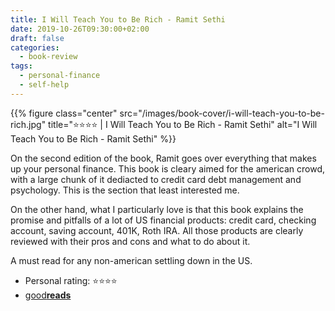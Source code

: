 ```yaml
---
title: I Will Teach You to Be Rich - Ramit Sethi
date: 2019-10-26T09:30:00+02:00
draft: false
categories:
  - book-review
tags:
  - personal-finance
  - self-help
---
```


{{% figure class="center" src="/images/book-cover/i-will-teach-you-to-be-rich.jpg" title="⭐️⭐️️️️⭐️⭐️ | I Will Teach You to Be Rich - Ramit Sethi" alt="I Will Teach You to Be Rich - Ramit Sethi" %}}

On the second edition of the book, Ramit goes over everything that makes up your personal finance.
This book is cleary aimed for the american crowd, with a large chunk of it dediacted to credit card debt management and psychology. This is the section that least interested me.

On the other hand, what I particularly love is that this book explains the promise and pitfalls of a lot of US financial products: credit card, checking account, saving account, 401K, Roth IRA. All those products are clearly reviewed with their pros and cons and what to do about it.

A must read for any non-american settling down in the US.

- Personal rating: ⭐️⭐️️️️⭐️⭐️
- [good**reads**](https://www.goodreads.com/book/show/4924862-i-will-teach-you-to-be-rich)
